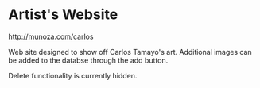 
# Artist's Website

http://munoza.com/carlos

Web site designed to show off Carlos Tamayo's art. Additional images can be added to the databse through the add button.

Delete functionality is currently hidden. 
